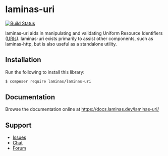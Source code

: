 # laminas-uri

[![Build Status](https://github.com/laminas/laminas-url/workflows/Continuous%20Integration/badge.svg)](https://github.com/laminas/laminas-url/actions?query=workflow%3A"Continuous+Integration")

laminas-uri aids in manipulating and validating Uniform Resource Identifiers
([URIs](http://www.ietf.org/rfc/rfc3986.txt)). laminas-uri exists primarily to
assist other components, such as laminas-http, but is also useful as a standalone
utility.

## Installation

Run the following to install this library:

```bash
$ composer require laminas/laminas-uri
```

## Documentation

Browse the documentation online at https://docs.laminas.dev/laminas-uri/

## Support

- [Issues](https://github.com/laminas/laminas-uri/issues/)
- [Chat](https://laminas.dev/chat/)
- [Forum](https://discourse.laminas.dev/)
